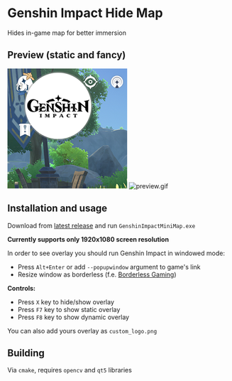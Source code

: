 # Genshin Impact Hide Map
Hides in-game map for better immersion

## Preview (static and fancy)
![preview.png](preview.png)
![preview.gif](preview.gif)

## Installation and usage

Download from
[latest release](https://github.com/tmarenko/GenshinImpact_HideMap/releases)
and run `GenshinImpactMiniMap.exe`

**Currently supports only 1920x1080 screen resolution**

In order to see overlay you should run Genshin Impact in windowed mode:
- Press `Alt+Enter` or add `--popupwindow` argument to game's link
- Resize window as borderless 
  (f.e. [Borderless Gaming](https://github.com/Codeusa/Borderless-Gaming/releases))
  

**Controls:**

- Press `X` key to hide/show overlay
- Press `F7` key to show static overlay
- Press `F8` key to show dynamic overlay

You can also add yours overlay as `custom_logo.png`

## Building

Via `cmake`, requires `opencv` and `qt5` libraries